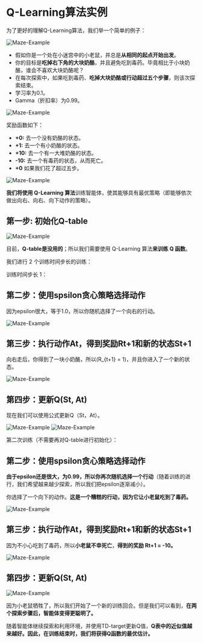 # Q-Learning算法实例

为了更好的理解Q-Learning算法，我们举一个简单的例子：

<img src="https://huggingface.co/datasets/huggingface-deep-rl-course/course-images/resolve/main/en/unit3/Maze-Example-2.jpg" alt="Maze-Example"/>

- 假如你是一个处在小迷宫中的小老鼠，并总是**从相同的起点开始出发**。
- 你的目标是**吃掉右下角的大块奶酪**，并且避免吃到毒药。毕竟相比于小块奶酪，谁会不喜欢大块奶酪呢？
- 在每次探索中，如果吃到毒药、**吃掉大块奶酪或行动超过五个步骤**，则该次探索结束。
- 学习率为0.1。
- Gamma（折扣率）为0.99。

<img src="https://huggingface.co/datasets/huggingface-deep-rl-course/course-images/resolve/main/en/unit3/q-ex-1.jpg" alt="Maze-Example"/>

奖励函数如下：

- **+0:** 去一个没有奶酪的状态。
- **+1:** 去一个有小奶酪的状态。
- **+10:** 去一个有一大堆奶酪的状态。
- **-10:** 去一个有毒药的状态，从而死亡。
- **+0** 如果我们花了超过五步。

<img src="https://huggingface.co/datasets/huggingface-deep-rl-course/course-images/resolve/main/en/unit3/q-ex-2.jpg" alt="Maze-Example"/>

**我们将使用 Q-Learning 算法**训练智能体，使其能够具有最优策略（即能够依次做出向右、向右、向下动作的策略）。

## 第一步: 初始化Q-table

<img src="https://huggingface.co/datasets/huggingface-deep-rl-course/course-images/resolve/main/en/unit3/Example-1.jpg" alt="Maze-Example"/>

目前，**Q-table是没用的**；所以我们需要使用 Q-Learning 算法**来训练 Q 函数**。

我们进行 2 个训练时间步长的训练：

训练时间步长 1：

## 第二步：使用spsilon贪心策略选择动作

因为epsilon很大，等于1.0，所以你随机选择了一个向右的行动。

<img src="https://huggingface.co/datasets/huggingface-deep-rl-course/course-images/resolve/main/en/unit3/q-ex-3.jpg" alt="Maze-Example"/>

## 第三步：执行动作At，得到奖励Rt+1和新的状态St+1

向右走后，你得到了一块小奶酪，所以\(R_{t+1} = 1\)，并且你进入了一个新的状态。


<img src="https://huggingface.co/datasets/huggingface-deep-rl-course/course-images/resolve/main/en/unit3/q-ex-4.jpg" alt="Maze-Example"/>

## 第四步：更新Q(St, At)

现在我们可以使用公式更新Q（St，At）。

<img src="https://huggingface.co/datasets/huggingface-deep-rl-course/course-images/resolve/main/en/unit3/q-ex-5.jpg" alt="Maze-Example"/>
<img src="https://huggingface.co/datasets/huggingface-deep-rl-course/course-images/resolve/main/en/unit3/Example-4.jpg" alt="Maze-Example"/>

第二次训练（不需要再对Q-table进行初始化）：

## 第二步：使用spsilon贪心策略选择动作

**由于epsilon还是很大，为0.99，所以你再次随机选择一个行动**（随着训练的进行，我们希望越来越少探索，所以我们把epsilon逐渐减小）。

你选择了一个向下的动作。**这是一个糟糕的行动，因为它让小老鼠吃到了毒药。**

<img src="https://huggingface.co/datasets/huggingface-deep-rl-course/course-images/resolve/main/en/unit3/q-ex-6.jpg" alt="Maze-Example"/>


## 第三步：执行动作At，得到奖励Rt+1和新的状态St+1

因为不小心吃到了毒药，所以**小老鼠不幸死亡**，**得到的奖励 Rt+1 = -10。**

<img src="https://huggingface.co/datasets/huggingface-deep-rl-course/course-images/resolve/main/en/unit3/q-ex-7.jpg" alt="Maze-Example"/>

## 第四步：更新Q(St, At)

<img src="https://huggingface.co/datasets/huggingface-deep-rl-course/course-images/resolve/main/en/unit3/q-ex-8.jpg" alt="Maze-Example"/>

因为小老鼠牺牲了，所以我们开始了一个新的训练回合。但是我们可以看到，**在两个探索步骤后，智能体变得更聪明了。**

随着智能体继续探索和利用环境，并使用TD-target更新Q值，**Q表中的近似值越来越好。因此，在训练结束时，我们将获得Q函数的最优估计。**